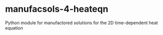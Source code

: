 manufacsols-4-heateqn
=====================

Python module for manufactored solutions for the 2D time-dependent heat equation
